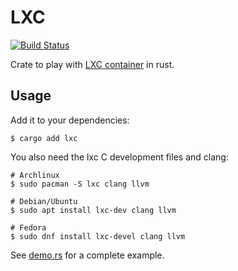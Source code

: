 # LXC

[![Build Status](https://gitlab.com/sanpi/lxc-rs/badges/main/pipeline.svg)](https://gitlab.com/sanpi/lxc-rs/commits/main)

Crate to play with [LXC container](https://linuxcontainers.org/lxc/) in rust.

## Usage

Add it to your dependencies:

```
$ cargo add lxc
```

You also need the lxc C development files and clang:

```
# Archlinux
$ sudo pacman -S lxc clang llvm

# Debian/Ubuntu
$ sudo apt install lxc-dev clang llvm

# Fedora
$ sudo dnf install lxc-devel clang llvm
```

See [demo.rs](examples/demo.rs) for a complete example.
